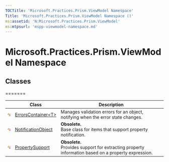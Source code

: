 ```yaml
---
TOCTitle: 'Microsoft.Practices.Prism.ViewModel Namespace'
Title: 'Microsoft.Practices.Prism.ViewModel Namespace ()'
ms:assetid: 'N:Microsoft.Practices.Prism.ViewModel'
ms:mtpsurl: 'mspp-viewmodel-namespace.md'
---
```


# Microsoft.Practices.Prism.ViewModel Namespace

## Classes
=======

<span id="classToggle"></span>
<table>

<thead>
<tr class="header">
<th> </th>
<th>Class</th>
<th>Description</th>
</tr>
</thead>
<tbody>
<tr class="odd">
<td><img src="images/public-class.gif" title="Public class" /></td>
<td><a href="errorscontainer-t-class-mspp-viewmodel.md">ErrorsContainer&lt;T&gt;</a></td>
<td><div class="summary">
Manages validation errors for an object, notifying when the error state changes.
</div></td>
</tr>
<tr class="even">
<td><img src="images/public-class.gif" title="Public class" /></td>
<td><a href="notificationobject-class-mspp-viewmodel.md">NotificationObject</a></td>
<td><strong>Obsolete.</strong>
<div class="summary">
Base class for items that support property notification.
</div></td>
</tr>
<tr class="odd">
<td><img src="images/public-class.gif" title="Public class" /></td>
<td><a href="propertysupport-class-mspp-viewmodel.md">PropertySupport</a></td>
<td><strong>Obsolete.</strong>
<div class="summary">
Provides support for extracting property information based on a property expression.
</div></td>
</tr>
</tbody>
</table>

